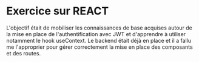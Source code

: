 # Exercice sur REACT

L'objectif était de mobiliser les connaissances de base acquises autour de la mise en place de l'authentification avec JWT et d'apprendre à utiliser notamment le hook useContext. Le backend était déjà en place et il a fallu me l'approprier pour gérer correctement la mise en place des composants et des routes.
